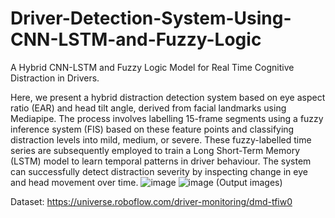# Driver-Detection-System-Using-CNN-LSTM-and-Fuzzy-Logic
A Hybrid CNN-LSTM and Fuzzy Logic  Model for Real Time Cognitive Distraction in  Drivers.

Here, we present a hybrid distraction detection system based on eye aspect ratio (EAR) and head tilt angle, derived from facial landmarks using Mediapipe. The process involves labelling 15-frame segments using a fuzzy inference system (FIS) based on these feature points and classifying distraction levels into mild, medium, or severe. These fuzzy-labelled time series are subsequently employed to train a Long Short-Term Memory (LSTM) model to learn temporal patterns in driver behaviour. The system can successfully detect distraction severity by inspecting change in eye and head movement over time.
![image](https://github.com/user-attachments/assets/686d7ed3-9181-48fc-810d-812f01c0af61)
![image](https://github.com/user-attachments/assets/1a87a04c-0884-4f84-9030-499fb905eae4)
(Output images)



Dataset:
https://universe.roboflow.com/driver-monitoring/dmd-tfiw0
